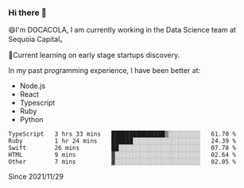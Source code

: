 ### Hi there 👋

<!--
**fengliu222/fengliu222** is a ✨ _special_ ✨ repository because its `README.md` (this file) appears on your GitHub profile.

Here are some ideas to get you started:

- 🔭 I’m currently working on ...
- 🌱 I’m currently learning ...
- 👯 I’m looking to collaborate on ...
- 🤔 I’m looking for help with ...
- 💬 Ask me about ...
- 📫 How to reach me: ...
- 😄 Pronouns: ...
- ⚡ Fun fact: ...
-->

😄I'm DOCACOLA, I am currently working in the Data Science team at Sequoia Capital。

🌱Current learning on early stage startups discovery.

In my past programming experience, I have been better at:
- Node.js
- React
- Typescript
- Ruby
- Python



<!--START_SECTION:waka-->
```text
TypeScript   3 hrs 33 mins   ███████████████▒░░░░░░░░░   61.70 % 
Ruby         1 hr 24 mins    ██████░░░░░░░░░░░░░░░░░░░   24.39 % 
Swift        26 mins         ██░░░░░░░░░░░░░░░░░░░░░░░   07.78 % 
HTML         9 mins          ▓░░░░░░░░░░░░░░░░░░░░░░░░   02.64 % 
Other        7 mins          ▓░░░░░░░░░░░░░░░░░░░░░░░░   02.05 % 
```
<!--END_SECTION:waka-->
Since 2021/11/29
